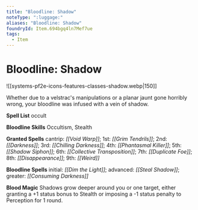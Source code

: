 ```yaml
---
title: "Bloodline: Shadow"
noteType: ":luggage:"
aliases: "Bloodline: Shadow"
foundryId: Item.694bgq4ln7Mef7ue
tags:
  - Item
---
```


# Bloodline: Shadow
![[systems-pf2e-icons-features-classes-shadow.webp|150]]

Whether due to a velstrac's manipulations or a planar jaunt gone horribly wrong, your bloodline was infused with a vein of shadow.

**Spell List** occult

**Bloodline Skills** Occultism, Stealth

**Granted Spells** cantrip: _[[Void Warp]]_; 1st: _[[Grim Tendrils]]_; 2nd: _[[Darkness]]_; 3rd: _[[Chilling Darkness]]_; 4th: _[[Phantasmal Killer]]_; 5th: _[[Shadow Siphon]]_; 6th: _[[Collective Transposition]]_; 7th: _[[Duplicate Foe]]_; 8th: _[[Disappearance]]_; 9th: _[[Weird]]_

**Bloodline Spells** initial: _[[Dim the Light]]_; advanced: _[[Steal Shadow]]_; greater: _[[Consuming Darkness]]_

**Blood Magic** Shadows grow deeper around you or one target, either granting a +1 status bonus to Stealth or imposing a -1 status penalty to Perception for 1 round.


